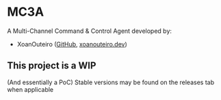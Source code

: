 # MC3A
A Multi-Channel Command &amp; Control Agent developed by:

- XoanOuteiro ([GitHub](https://github.com/XoanOuteiro), [xoanouteiro.dev](https://xoanouteiro.dev))

## This project is a WIP
(And essentially a PoC)
Stable versions may be found on the releases tab when applicable

